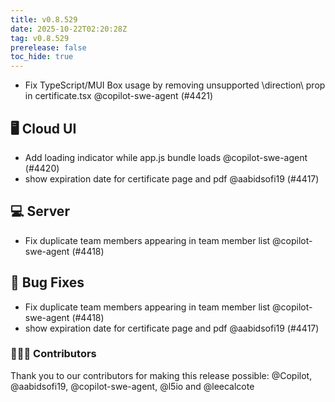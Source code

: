 ```yaml
---
title: v0.8.529
date: 2025-10-22T02:20:28Z
tag: v0.8.529
prerelease: false
toc_hide: true
---
```


- Fix TypeScript/MUI Box usage by removing unsupported \direction\ prop in certificate.tsx @copilot-swe-agent (#4421)

## 🖥 Cloud UI

- Add loading indicator while app.js bundle loads @copilot-swe-agent (#4420)
- show expiration date for certificate page and  pdf @aabidsofi19 (#4417)

## 💻 Server

- Fix duplicate team members appearing in team member list @copilot-swe-agent (#4418)

## 🐛 Bug Fixes

- Fix duplicate team members appearing in team member list @copilot-swe-agent (#4418)
- show expiration date for certificate page and  pdf @aabidsofi19 (#4417)

### 👨🏽‍💻 Contributors

Thank you to our contributors for making this release possible:
@Copilot, @aabidsofi19, @copilot-swe-agent, @l5io and @leecalcote

